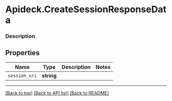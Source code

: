 # Apideck.CreateSessionResponseData

### Description

## Properties
Name | Type | Description | Notes
------------ | ------------- | ------------- | -------------
`session_uri` | **string** |  | 





---

[[Back to top]](#) [[Back to API list]](../../../../README.md#documentation-for-api-endpoints) [[Back to README]](../../../../README.md)


